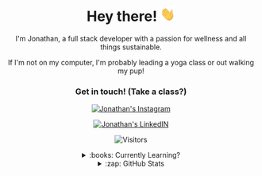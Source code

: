<h1 align='center'>Hey there! <img  src="https://raw.githubusercontent.com/ABSphreak/ABSphreak/master/gifs/Hi.gif" width="30px"></h1>
<p align='center'>I'm Jonathan, a full stack developer with a passion for wellness and all things sustainable.</p>
<p align='center'>If I'm not on my computer, I'm probably leading a yoga class or out walking my pup!</p>

<h3 align='center'>Get in touch! (Take a class?)</h3>

<div align="center">
<a href="https://www.instagram.com/jonathanphair/"><img alt="Jonathan's Instagram" width="22px" src="https://raw.githubusercontent.com/hussainweb/hussainweb/main/icons/instagram.png" /></a>

<a href="https://www.linkedin.com/in/phair/"><img alt="Jonathan's LinkedIN" width="22px" src="https://raw.githubusercontent.com/peterthehan/peterthehan/master/assets/linkedin.svg" /></a>

![Visitors](https://visitor-badge.glitch.me/badge?page_id=jmphair.jmphair)

<details>
<summary>:books: Currently Learning?</summary>
<br>
<p>EVERYTHING! :rofl:</p>
<p>But really, in addition to staying on top of what I've learned so far,</p> 
<p>I'm learning about:</p> 
<a href="https://www.typescriptlang.org/"><img alt="TS" width="26px" src="https://raw.githubusercontent.com/github/explore/80688e429a7d4ef2fca1e82350fe8e3517d3494d/topics/typescript/typescript.png" style="padding-right:10px;"/></a>
<a href="https://developer.apple.com/swift/"><img alt="Swift" width="26px" src="https://raw.githubusercontent.com/github/explore/80688e429a7d4ef2fca1e82350fe8e3517d3494d/topics/swift/swift.png" style="padding-right:10px;"/></a>
<a href="https://laravel.com/"><img alt="Laravel/PHP" width="26px" src="https://raw.githubusercontent.com/github/explore/56a826d05cf762b2b50ecbe7d492a839b04f3fbf/topics/laravel/laravel.png" style="padding-right:10px;"/></a>
</details>

<details>
<summary>:zap: GitHub Stats</summary>
<p align="center"> <img src="https://github-readme-stats-sigma-teal-72.vercel.app/api?username=jmphair&show_icons=true&theme=gotham" alt="jmphair" />
</details>

</div>


